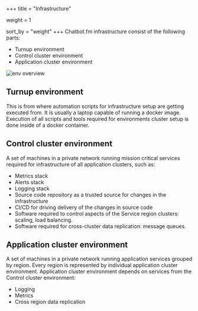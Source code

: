 +++
title = "Infrastructure"

weight = 1

sort_by = "weight"
+++
Chatbot.fm infrastructure consist of the following parts:
  * Turnup environment
  * Control cluster environment
  * Application cluster environment
  
![env overview](/env_overview.png)

## Turnup environment
This is from where automation scripts for infrastructure setup are getting executed from. It is usually a laptop capable of running a docker image. Execution of all scripts and tools required for environments cluster setup is done inside of a docker container.

## Control cluster environment
A set of machines in a private network running mission critical services required for infrastructure of all application clusters, such as:
  * Metrics stack
  * Alerts stack
  * Logging stack
  * Source code repository as a trusted source for changes in the infrastructure
  * CI/CD for driving delivery of the changes in source code
  * Software required to control aspects of the Service region clusters: scaling, load balancing.
  * Software required for cross-cluster data replication: message queues.
  
## Application cluster environment
A set of machines in a private network running application services grouped by region. Every region is represented by individual application cluster environment. Application cluster environment depends on services from the Control cluster environment:
  * Logging
  * Metrics
  * Cross region data replication
